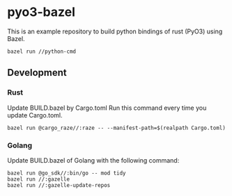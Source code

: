 # pyo3-bazel

This is an example repository to build python bindings of rust (PyO3) using Bazel.

```console
bazel run //python-cmd
```

## Development

### Rust

Update BUILD.bazel by Cargo.toml
Run this command every time you update Cargo.toml.

```console
bazel run @cargo_raze//:raze -- --manifest-path=$(realpath Cargo.toml)
```

### Golang

Update BUILD.bazel of Golang with the following command:

```console
bazel run @go_sdk//:bin/go -- mod tidy
bazel run //:gazelle
bazel run //:gazelle-update-repos
```

